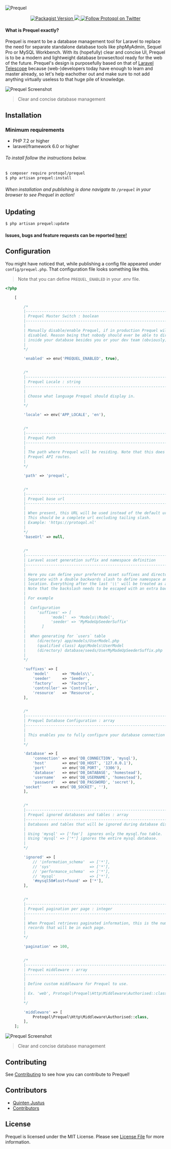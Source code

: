 ![Prequel](/assets/prequel_v2.jpg)

<p align="center">
    <a href="https://packagist.org/packages/protoqol/prequel">	
       <img alt="Packagist Version" src="https://img.shields.io/packagist/v/protoqol/prequel.svg">
    </a>
    <a href="https://travis-ci.org/Protoqol/Prequel.svg?branch=Dev">
	    <img src="https://travis-ci.org/Protoqol/Prequel.svg?branch=master"/>	
    </a>
    <a href="https://twitter.com/intent/follow?screen_name=Protoqol_XYZ">
        <img src="https://img.shields.io/twitter/follow/Protoqol_XYZ.svg?label=%40Protoqol_XYZ&style=social"
            alt="Follow Protoqol on Twitter">
    </a>
</p>

#### What is Prequel exactly?

Prequel is meant to be a database management tool for Laravel to replace the need for separate standalone database tools like phpMyAdmin, Sequel Pro or MySQL Workbench. With its (hopefully) clear and concise UI, Prequel is to be a modern and lightweight database browser/tool ready for the web of the future. Prequel's design is purposefully based on that of [Laravel Telescope](https://github.com/laravel/telescope) because (web-)developers today have enough to learn and master already, so let's help eachother out and make sure to not add anything virtually useless to that huge pile of knowledge.

![Prequel Screenshot](./assets/prequel_screenshot_table.png)

> Clear and concise database management

## Installation

### Minimum requirements

- PHP 7.2 or higher
- laravel/framework 6.0 or higher

###### To install follow the instructions below.

```bash
$ composer require protoqol/prequel
$ php artisan prequel:install
```

###### When installation and publishing is done navigate to `/prequel` in your browser to see Prequel in action!

## Updating

```bash
$ php artisan prequel:update
```

#### Issues, bugs and feature requests can be reported [here!](https://github.com/Protoqol/Prequel/issues/new/choose)

## Configuration

You might have noticed that, while publishing a config file appeared under `config/prequel.php`.
That configuration file looks something like this.

> Note that you can define `PREQUEL_ENABLED` in your .env file.

```php
<?php

    [

        /*
        |--------------------------------------------------------------------------
        | Prequel Master Switch : boolean
        |--------------------------------------------------------------------------
        |
        | Manually disable/enable Prequel, if in production Prequel will always be
        | disabled. Reason being that nobody should ever be able to directly look
        | inside your database besides you or your dev team (obviously).
        |
        */

        'enabled' => env('PREQUEL_ENABLED', true),


        /*
        |--------------------------------------------------------------------------
        | Prequel Locale : string
        |--------------------------------------------------------------------------
        |
        | Choose what language Prequel should display in.
        |
        */

        'locale' => env('APP_LOCALE', 'en'),


        /*
        |--------------------------------------------------------------------------
        | Prequel Path
        |--------------------------------------------------------------------------
        |
        | The path where Prequel will be residing. Note that this does not affect
        | Prequel API routes.
        |
        */

        'path' => 'prequel',


        /*
        |--------------------------------------------------------------------------
        | Prequel base url
        |--------------------------------------------------------------------------
        |
        | When present, this URL will be used instead of the default url.
        | This should be a complete url excluding tailing slash.
        | Example: 'https://protoqol.nl'
        |
        */
        'baseUrl' => null,
    

        /*
        |--------------------------------------------------------------------------
        | Laravel asset generation suffix and namespace definition
        |--------------------------------------------------------------------------
        |
        | Here you can define your preferred asset suffixes and directory/namespaces.
        | Separate with a double backwards slash to define namespace and directory
        | location. Everything after the last '\\' will be treated as a suffix.
        | Note that the backslash needs to be escaped with an extra backslash
        |
        | For example
        |
        |  Configuration
        |     'suffixes' => [
        |           'model'  => 'Models\\Model',
        |           'seeder' => 'MyMadeUpSeederSuffix'
        |       ]
        |
        |  When generating for `users` table
        |     (directory) app/models/UserModel.php
        |     (qualified class) App\Models\UserModel
        |     (directory) database/seeds/UserMyMadeUpSeederSuffix.php
        |
        */

        'suffixes' => [
            'model'      => 'Models\\',
            'seeder'     => 'Seeder',
            'factory'    => 'Factory',
            'controller' => 'Controller',
            'resource'   => 'Resource',
        ],


        /*
        |--------------------------------------------------------------------------
        | Prequel Database Configuration : array
        |--------------------------------------------------------------------------
        |
        | This enables you to fully configure your database connection for Prequel.
        |
        */

        'database' => [
            'connection' => env('DB_CONNECTION', 'mysql'),
            'host'       => env('DB_HOST', '127.0.0.1'),
            'port'       => env('DB_PORT', '3306'),
            'database'   => env('DB_DATABASE', 'homestead'),
            'username'   => env('DB_USERNAME', 'homestead'),
            'password'   => env('DB_PASSWORD', 'secret'),
	    'socket' 	 => env('DB_SOCKET', ''),
        ],


        /*
        |--------------------------------------------------------------------------
        | Prequel ignored databases and tables : array
        |--------------------------------------------------------------------------
        | Databases and tables that will be ignored during database discovery.
        |
        | Using 'mysql' => ['foo']  ignores only the mysql.foo table.
        | Using 'mysql' => ['*'] ignores the entire mysql database.
        |
        */

        'ignored' => [
            // 'information_schema'  => ['*'],
            // 'sys'                 => ['*'],
            // 'performance_schema'  => ['*'],
            // 'mysql'               => ['*'],
            '#mysql50#lost+found' => ['*'],
        ],


        /*
        |--------------------------------------------------------------------------
        | Prequel pagination per page : integer
        |--------------------------------------------------------------------------
        |
        | When Prequel retrieves paginated information, this is the number of
        | records that will be in each page.
        |
        */

        'pagination' => 100,


        /*
        |--------------------------------------------------------------------------
        | Prequel middleware : array
        |--------------------------------------------------------------------------
        |
        | Define custom middleware for Prequel to use.
        |
        | Ex. 'web', Protoqol\Prequel\Http\Middleware\Authorised::class
        |
        */

        'middleware' => [
            Protoqol\Prequel\Http\Middleware\Authorised::class,
        ],
    ];

```

![Prequel Screenshot](./assets/prequel_screenshot.png)

> Clear and concise database management

## Contributing

See [Contributing](CONTRIBUTING.md) to see how you can contribute to Prequel!

## Contributors

- [Quinten Justus](https://github.com/QuintenJustus)
- [Contributors](https://github.com/Protoqol/Prequel/graphs/contributors)

## License

Prequel is licensed under the MIT License. Please see [License File](LICENSE) for more information.
